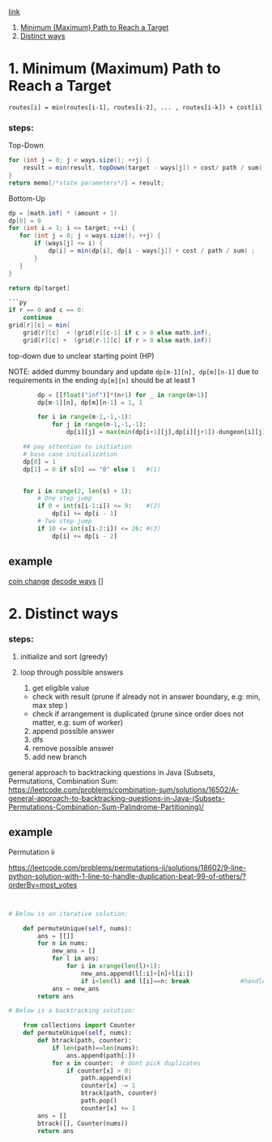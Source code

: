 [link](https://leetcode.com/discuss/general-discussion/458695/Dynamic-Programming-Patterns)
1. [Minimum (Maximum) Path to Reach a Target](#1-minimum-maximum-path-to-reach-a-target)
2. [Distinct ways](#2-distinct-ways)

# 1. Minimum (Maximum) Path to Reach a Target

```
routes[i] = min(routes[i-1], routes[i-2], ... , routes[i-k]) + cost[i]

```

### steps:

Top-Down
```java
for (int j = 0; j < ways.size(); ++j) {
    result = min(result, topDown(target - ways[j]) + cost/ path / sum);
}
return memo[/*state parameters*/] = result;
```
Bottom-Up
```java
dp = [math.inf] * (amount + 1)
dp[0] = 0
for (int i = 1; i <= target; ++i) {
   for (int j = 0; j < ways.size(); ++j) {
       if (ways[j] <= i) {
           dp[i] = min(dp[i], dp[i - ways[j]] + cost / path / sum) ;
       }
   }
}

return dp[target]

```py
if r == 0 and c == 0:
    continue
grid[r][c] = min(
    grid[r][c]  + (grid[r][c-1] if c > 0 else math.inf),
    grid[r][c] +  (grid[r-1][c] if r > 0 else math.inf))
```

top-down due to unclear starting point (HP)

NOTE: added dummy boundary and update `dp[m-1][n], dp[m][n-1]` due to requirements in the ending `dp[m][n]` should be at least 1

```py
        dp = [[float("inf")]*(n+1) for _ in range(m+1)]
        dp[m-1][n], dp[m][n-1] = 1, 1

        for i in range(m-1,-1,-1):
            for j in range(n-1,-1,-1):
                dp[i][j] = max(min(dp[i+1][j],dp[i][j+1])-dungeon[i][j],1)


```

```py
    ## pay attention to initiation
    # base case initialization
	dp[0] = 1
	dp[1] = 0 if s[0] == "0" else 1   #(1)


	for i in range(2, len(s) + 1):
		# One step jump
		if 0 < int(s[i-1:i]) <= 9:    #(2)
			dp[i] += dp[i - 1]
		# Two step jump
		if 10 <= int(s[i-2:i]) <= 26: #(3)
			dp[i] += dp[i - 2]

```


## example
[coin change](./322_coin-change.py)
[decode ways](./91_decode-ways.py)
[]

# 2. Distinct ways


### steps:

1. initialize and sort (greedy)

2. loop through possible answers
    1) get eligible value
    - check with result (prune if already not in answer boundary, e.g: min, max step )
    - check if arrangement is duplicated (prune since order does not matter, e.g: sum of worker)
    2) append possible answer
    3) dfs
    4) remove possible answer
    5) add new branch


general approach to backtracking questions in Java (Subsets, Permutations, Combination Sum:
https://leetcode.com/problems/combination-sum/solutions/16502/A-general-approach-to-backtracking-questions-in-Java-(Subsets-Permutations-Combination-Sum-Palindrome-Partitioning)/


## example
Permutation ii


https://leetcode.com/problems/permutations-ii/solutions/18602/9-line-python-solution-with-1-line-to-handle-duplication-beat-99-of-others/?orderBy=most_votes


```py


# Below is an iterative solution:

    def permuteUnique(self, nums):
        ans = [[]]
        for n in nums:
            new_ans = []
            for l in ans:
                for i in xrange(len(l)+1):
                    new_ans.append(l[:i]+[n]+l[i:])
                    if i<len(l) and l[i]==n: break              #handles duplication
            ans = new_ans
        return ans

# Below is a backtracking solution:

    from collections import Counter
    def permuteUnique(self, nums):
        def btrack(path, counter):
            if len(path)==len(nums):
                ans.append(path[:])
            for x in counter:  # dont pick duplicates
                if counter[x] > 0:
                    path.append(x)
                    counter[x] -= 1
                    btrack(path, counter)
                    path.pop()
                    counter[x] += 1
        ans = []
        btrack([], Counter(nums))
        return ans

```
